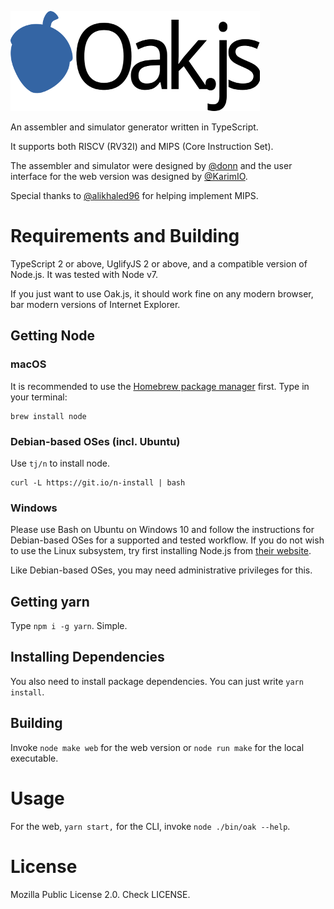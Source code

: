 ![Oak.js](public/images/logo.png)

An assembler and simulator generator written in TypeScript.

It supports both RISCV (RV32I) and MIPS (Core Instruction Set).

The assembler and simulator were designed by [@donn](https://github.com/donn) and the user interface for the web version was designed by [@KarimIO](https://github.com/KarimIO).

Special thanks to [@alikhaled96](https://github.com/alikhaled96) for helping implement MIPS.

# Requirements and Building
TypeScript 2 or above, UglifyJS 2 or above, and a compatible version of Node.js. It was tested with Node v7.

If you just want to use Oak.js, it should work fine on any modern browser, bar modern versions of Internet Explorer.

## Getting Node
### macOS
It is recommended to use the [Homebrew package manager](https://brew.sh) first. Type in your terminal:

    brew install node

### Debian-based OSes (incl. Ubuntu)
Use `tj/n` to install node.
    
    curl -L https://git.io/n-install | bash
    
### Windows
Please use Bash on Ubuntu on Windows 10 and follow the instructions for Debian-based OSes for a supported and tested workflow. If you do not wish to use the Linux subsystem, try first installing Node.js from [their website](http://nodejs.org/).

Like Debian-based OSes, you may need administrative privileges for this.

## Getting yarn
Type `npm i -g yarn`. Simple.

## Installing Dependencies
You also need to install package dependencies. You can just write `yarn install`.

## Building
Invoke `node make web` for the web version or `node run make` for the local executable.

# Usage
For the web, `yarn start,` for the CLI, invoke `node ./bin/oak --help`.

# License
Mozilla Public License 2.0. Check LICENSE.